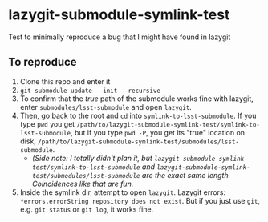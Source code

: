 # lazygit-submodule-symlink-test
Test to minimally reproduce a bug that I might have found in lazygit

## To reproduce

1. Clone this repo and enter it
2. `git submodule update --init --recursive`
3. To confirm that the _true_ path of the submodule works fine with lazygit, enter `submodules/lsst-submodule` and open `lazygit`.
4. Then, go back to the root and `cd` into `symlink-to-lsst-submodule`. If you type `pwd` you get `/path/to/lazygit-submodule-symlink-test/symlink-to-lsst-submodule`, but if you type `pwd -P`, you get its "true" location on disk, `/path/to/lazygit-submodule-symlink-test/submodules/lsst-submodule`.
   - _(Side note: I totally didn't plan it, but `lazygit-submodule-symlink-test/symlink-to-lsst-submodule` and `lazygit-submodule-symlink-test/submodules/lsst-submodule` are the exact same length. Coincidences like that are fun._
5. Inside the symlink dir, attempt to open `lazygit`. Lazygit errors: `*errors.errorString repository does not exist`. But if you just use `git`, e.g. `git status` or `git log`, it works fine.
